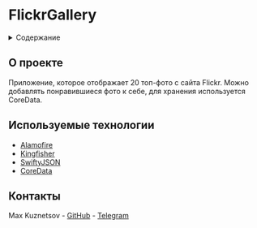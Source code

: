 # FlickrGallery

<div id="top"></div>


<details>
  <summary>Содержание</summary>
  <ol>
    <li>
      <a href="#о-проекте">О Проекте</a>
    </li>
    <li>
      <a href="#используемые-технологии">Используемые технологии</a>
    </li>
    <li>
      <a href="#контакты">Контакты</a>
    </li>
  </ol>
</details>


## О проекте

Приложение, которое отображает 20 топ-фото c сайта Flickr. Можно добавлять понравившиеся фото к себе, для хранения используется CoreData.

## Используемые технологии

* [Alamofire](https://github.com/Alamofire/Alamofire/)
* [Kingfisher](https://github.com/onevcat/Kingfisher/)
* [SwiftyJSON](https://github.com/SwiftyJSON/SwiftyJSON/)
* [CoreData](https://developer.apple.com/documentation/coredata)

## Контакты

Max Kuznetsov - [GitHub](https://github.com/Icerzack/) - [Telegram](https://t.me/maxalkuz/)
